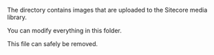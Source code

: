 ﻿The directory contains images that are uploaded to the Sitecore media library.

You can modify everything in this folder.

This file can safely be removed.